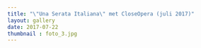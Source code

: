 ```yaml
---
title: "\"Una Serata Italiana\" met CloseOpera (juli 2017)"
layout: gallery
date: 2017-07-22
thumbnail : foto_3.jpg
---
```


